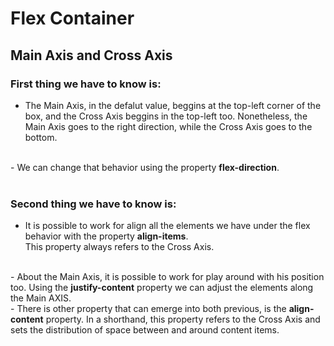 # Flex Container

## Main Axis and Cross Axis

### First thing we have to know is:
-  The Main Axis, in the defalut value, beggins at the top-left corner of the box, and the Cross Axis beggins in the top-left too. Nonetheless, the Main Axis goes to the right direction, while the Cross Axis goes to the bottom.
<br>
- We can change that behavior using the property <strong>flex-direction</strong>.
<br>
<br>

### Second thing we have to know is:
- It is possible to work for align all the elements we have under the flex behavior with the property <strong>align-items</strong>.<br> This property always refers to the Cross Axis.
<br>
- About the Main Axis, it is possible to work for play around with his position too. Using the <strong>justify-content</strong> property we can adjust the elements along the Main AXIS.
<br>
- There is other property that can emerge into both previous, is the <strong>align-content</strong> property. In a shorthand, this property refers to the Cross Axis and sets the distribution of space between and around content items.